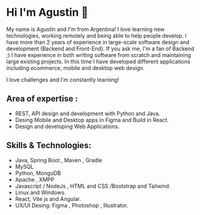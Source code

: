 # Hi I'm Agustin 👋

My name is Agustín and I'm from Argentina! I love learning new technologies, working remotely and being able to help people develop.
I have more than 2 years of experience in large-scale software design and development (Backend and Front-End). If you ask me, I'm a fan of Backend ;)
I have experience in both writing software from scratch and maintaining large existing projects. In this time I have developed different applications including ecommerce, mobile and desktop web design.

I love challenges and I'm constantly learning!


## Area of expertise :
-	REST, API design and development with Python and Java.
-	Desing Mobile and Desktop apps in Figma and Build in React.
-	Design and developing Web Applications.

## Skills & Technologies:
-	Java, Spring Boot , Maven , Gradle
-	MySQL
-	Python, MongoDB
-	Apache ,  XMPP
-	Javascript / NodeJs , HTML and CSS /Bootstrap and Tailwind.
-	Linux and Windows.
-	React, Vite js and Angular.
-	UX/UI Desing: Figma , Photoshop , Illustrator.
